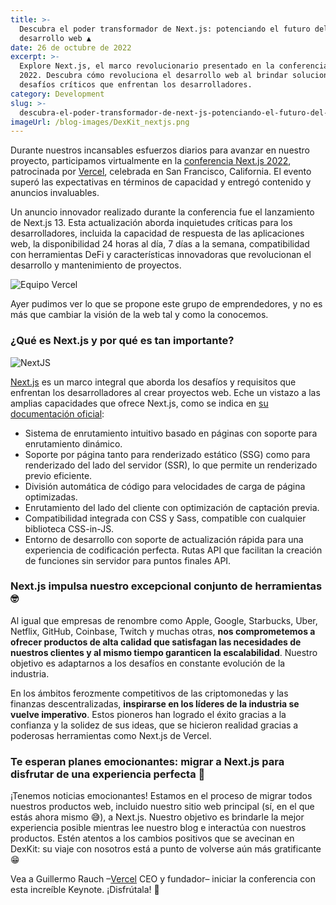 ```yaml
---
title: >-
  Descubra el poder transformador de Next.js: potenciando el futuro del
  desarrollo web ▲
date: 26 de octubre de 2022
excerpt: >-
  Explore Next.js, el marco revolucionario presentado en la conferencia Next.js
  2022. Descubra cómo revoluciona el desarrollo web al brindar soluciones a los
  desafíos críticos que enfrentan los desarrolladores.
category: Development
slug: >-
  descubra-el-poder-transformador-de-next-js-potenciando-el-futuro-del-desarrollo-web
imageUrl: /blog-images/DexKit_nextjs.png
---
```

Durante nuestros incansables esfuerzos diarios para avanzar en nuestro proyecto, participamos virtualmente en la [conferencia Next.js 2022](https://nextjs.org/conf), patrocinada por [Vercel](https://vercel.com/), celebrada en San Francisco, California. El evento superó las expectativas en términos de capacidad y entregó contenido y anuncios invaluables.

Un anuncio innovador realizado durante la conferencia fue el lanzamiento de Next.js 13. Esta actualización aborda inquietudes críticas para los desarrolladores, incluida la capacidad de respuesta de las aplicaciones web, la disponibilidad 24 horas al día, 7 días a la semana, compatibilidad con herramientas DeFi y características innovadoras que revolucionan el desarrollo y mantenimiento de proyectos.

![Equipo Vercel](/blog-images/image-16.png)

Ayer pudimos ver lo que se propone este grupo de emprendedores, y no es más que cambiar la visión de la web tal y como la conocemos.

### ¿Qué es Next.js y por qué es tan importante?

![NextJS](/blog-images/Nextjs.b8a717322c08.png)

[Next.js](https://nextjs.org/) es un marco integral que aborda los desafíos y requisitos que enfrentan los desarrolladores al crear proyectos web. Eche un vistazo a las amplias capacidades que ofrece Next.js, como se indica en [su documentación oficial](https://nextjs.org/learn/basics/create-nextjs-app):

* Sistema de enrutamiento intuitivo basado en páginas con soporte para enrutamiento dinámico.
* Soporte por página tanto para renderizado estático (SSG) como para renderizado del lado del servidor (SSR), lo que permite un renderizado previo eficiente.
* División automática de código para velocidades de carga de página optimizadas.
* Enrutamiento del lado del cliente con optimización de captación previa.
* Compatibilidad integrada con CSS y Sass, compatible con cualquier biblioteca CSS-in-JS.
* Entorno de desarrollo con soporte de actualización rápida para una experiencia de codificación perfecta. Rutas API que facilitan la creación de funciones sin servidor para puntos finales API.

### Next.js impulsa nuestro excepcional conjunto de herramientas 🤓

Al igual que empresas de renombre como Apple, Google, Starbucks, Uber, Netflix, GitHub, Coinbase, Twitch y muchas otras, **nos comprometemos a ofrecer productos de alta calidad que satisfagan las necesidades de nuestros clientes y al mismo tiempo garanticen la escalabilidad**. Nuestro objetivo es adaptarnos a los desafíos en constante evolución de la industria.

En los ámbitos ferozmente competitivos de las criptomonedas y las finanzas descentralizadas, **inspirarse en los líderes de la industria se vuelve imperativo**. Estos pioneros han logrado el éxito gracias a la confianza y la solidez de sus ideas, que se hicieron realidad gracias a poderosas herramientas como Next.js de Vercel.

### Te esperan planes emocionantes: migrar a Next.js para disfrutar de una experiencia perfecta 🚀

¡Tenemos noticias emocionantes! Estamos en el proceso de migrar todos nuestros productos web, incluido nuestro sitio web principal (sí, en el que estás ahora mismo 😅), a Next.js. Nuestro objetivo es brindarle la mejor experiencia posible mientras lee nuestro blog e interactúa con nuestros productos. Estén atentos a los cambios positivos que se avecinan en DexKit: su viaje con nosotros está a punto de volverse aún más gratificante 😁

Vea a Guillermo Rauch –[Vercel](https://vercel.com) CEO y fundador– iniciar la conferencia con esta increíble Keynote. ¡Disfrútala! 🍿​
